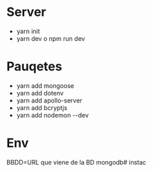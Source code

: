 # Server
- yarn init
- yarn dev o npm run dev


# Pauqetes

- yarn add mongoose
- yarn add dotenv
- yarn add apollo-server
- yarn add bcryptjs
- yarn add nodemon --dev


# Env
BBDD=URL que viene de la BD mongodb# instac
